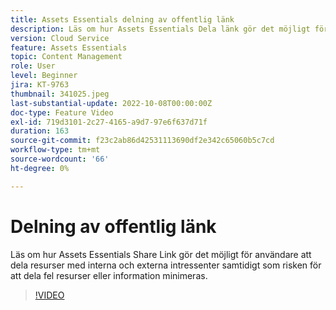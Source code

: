 ```yaml
---
title: Assets Essentials delning av offentlig länk
description: Läs om hur Assets Essentials Dela länk gör det möjligt för användare att dela resurser med interna och externa intressenter samtidigt som risken för att dela fel resurser minimeras ... (Beskrivningarna ska vara mellan 60 och 160 tecken)
version: Cloud Service
feature: Assets Essentials
topic: Content Management
role: User
level: Beginner
jira: KT-9763
thumbnail: 341025.jpeg
last-substantial-update: 2022-10-08T00:00:00Z
doc-type: Feature Video
exl-id: 719d3101-2c27-4165-a9d7-97e6f637d71f
duration: 163
source-git-commit: f23c2ab86d42531113690df2e342c65060b5c7cd
workflow-type: tm+mt
source-wordcount: '66'
ht-degree: 0%

---
```


# Delning av offentlig länk

Läs om hur Assets Essentials Share Link gör det möjligt för användare att dela resurser med interna och externa intressenter samtidigt som risken för att dela fel resurser eller information minimeras.

>[!VIDEO](https://video.tv.adobe.com/v/341025?quality=12&learn=on)

